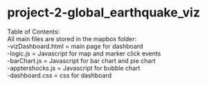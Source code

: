 # project-2-global_earthquake_viz

Table of Contents:  
All main files are stored in the mapbox folder:  
-vizDashboard.html = main page for dashboard  
-logic.js = Javascript for map and marker click events  
-barChart.js = Javascript for bar chart and pie chart  
-apptershocks.js = Javascript for bubble chart  
-dashboard.css = css for dashboard  